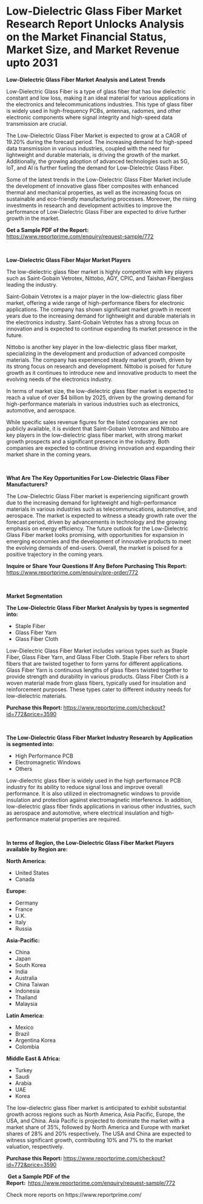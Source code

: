 <p><h1>Low-Dielectric Glass Fiber Market Research Report Unlocks Analysis on the Market Financial Status, Market Size, and Market Revenue upto 2031</h1></p><p><strong>Low-Dielectric Glass Fiber Market Analysis and Latest Trends</strong></p>
<p><p>Low-Dielectric Glass Fiber is a type of glass fiber that has low dielectric constant and low loss, making it an ideal material for various applications in the electronics and telecommunications industries. This type of glass fiber is widely used in high-frequency PCBs, antennas, radomes, and other electronic components where signal integrity and high-speed data transmission are crucial.</p><p>The Low-Dielectric Glass Fiber Market is expected to grow at a CAGR of 19.20% during the forecast period. The increasing demand for high-speed data transmission in various industries, coupled with the need for lightweight and durable materials, is driving the growth of the market. Additionally, the growing adoption of advanced technologies such as 5G, IoT, and AI is further fueling the demand for Low-Dielectric Glass Fiber.</p><p>Some of the latest trends in the Low-Dielectric Glass Fiber Market include the development of innovative glass fiber composites with enhanced thermal and mechanical properties, as well as the increasing focus on sustainable and eco-friendly manufacturing processes. Moreover, the rising investments in research and development activities to improve the performance of Low-Dielectric Glass Fiber are expected to drive further growth in the market.</p></p>
<p><strong>Get a Sample PDF of the Report:&nbsp;</strong> <a href="https://www.reportprime.com/enquiry/request-sample/772">https://www.reportprime.com/enquiry/request-sample/772</a></p>
<p>&nbsp;</p>
<p><strong>Low-Dielectric Glass Fiber Major Market Players</strong></p>
<p><p>The low-dielectric glass fiber market is highly competitive with key players such as Saint-Gobain Vetrotex, Nittobo, AGY, CPIC, and Taishan Fiberglass leading the industry. </p><p>Saint-Gobain Vetrotex is a major player in the low-dielectric glass fiber market, offering a wide range of high-performance fibers for electronic applications. The company has shown significant market growth in recent years due to the increasing demand for lightweight and durable materials in the electronics industry. Saint-Gobain Vetrotex has a strong focus on innovation and is expected to continue expanding its market presence in the future.</p><p>Nittobo is another key player in the low-dielectric glass fiber market, specializing in the development and production of advanced composite materials. The company has experienced steady market growth, driven by its strong focus on research and development. Nittobo is poised for future growth as it continues to introduce new and innovative products to meet the evolving needs of the electronics industry.</p><p>In terms of market size, the low-dielectric glass fiber market is expected to reach a value of over $4 billion by 2025, driven by the growing demand for high-performance materials in various industries such as electronics, automotive, and aerospace. </p><p>While specific sales revenue figures for the listed companies are not publicly available, it is evident that Saint-Gobain Vetrotex and Nittobo are key players in the low-dielectric glass fiber market, with strong market growth prospects and a significant presence in the industry. Both companies are expected to continue driving innovation and expanding their market share in the coming years.</p></p>
<p>&nbsp;</p>
<p><strong>What Are The Key Opportunities For Low-Dielectric Glass Fiber Manufacturers?</strong></p>
<p><p>The Low-Dielectric Glass Fiber market is experiencing significant growth due to the increasing demand for lightweight and high-performance materials in various industries such as telecommunications, automotive, and aerospace. The market is expected to witness a steady growth rate over the forecast period, driven by advancements in technology and the growing emphasis on energy efficiency. The future outlook for the Low-Dielectric Glass Fiber market looks promising, with opportunities for expansion in emerging economies and the development of innovative products to meet the evolving demands of end-users. Overall, the market is poised for a positive trajectory in the coming years.</p></p>
<p><strong>Inquire or Share Your Questions If Any Before Purchasing This Report:</strong> <a href="https://www.reportprime.com/enquiry/pre-order/772">https://www.reportprime.com/enquiry/pre-order/772</a></p>
<p>&nbsp;</p>
<p><strong>Market Segmentation</strong></p>
<p><strong>The Low-Dielectric Glass Fiber Market Analysis by types is segmented into:</strong></p>
<p><ul><li>Staple Fiber</li><li>Glass Fiber Yarn</li><li>Glass Fiber Cloth</li></ul></p>
<p><p>Low-Dielectric Glass Fiber Market includes various types such as Staple Fiber, Glass Fiber Yarn, and Glass Fiber Cloth. Staple Fiber refers to short fibers that are twisted together to form yarns for different applications. Glass Fiber Yarn is continuous lengths of glass fibers twisted together to provide strength and durability in various products. Glass Fiber Cloth is a woven material made from glass fibers, typically used for insulation and reinforcement purposes. These types cater to different industry needs for low-dielectric materials.</p></p>
<p><strong>Purchase this Report:&nbsp;</strong><a href="https://www.reportprime.com/checkout?id=772&price=3590">https://www.reportprime.com/checkout?id=772&price=3590</a></p>
<p>&nbsp;</p>
<p><strong>The Low-Dielectric Glass Fiber Market Industry Research by Application is segmented into:</strong></p>
<p><ul><li>High Performance PCB</li><li>Electromagnetic Windows</li><li>Others</li></ul></p>
<p><p>Low-dielectric glass fiber is widely used in the high performance PCB industry for its ability to reduce signal loss and improve overall performance. It is also utilized in electromagnetic windows to provide insulation and protection against electromagnetic interference. In addition, low-dielectric glass fiber finds applications in various other industries, such as aerospace and automotive, where electrical insulation and high-performance material properties are required.</p></p>
<p>&nbsp;</p>
<p><strong>In terms of Region, the Low-Dielectric Glass Fiber Market Players available by Region are:</strong></p>
<p>
    <p> <strong> North America: </strong>
        <ul>
            <li>United States</li>
            <li>Canada</li>
        </ul>
        </p> 
    <p> <strong> Europe: </strong>
        <ul>
            <li>Germany</li>
            <li>France</li>
            <li>U.K.</li>
            <li>Italy</li>
            <li>Russia</li>
        </ul>
        </p> 
    <p> <strong> Asia-Pacific: </strong>
        <ul>
            <li>China</li>
            <li>Japan</li>
            <li>South Korea</li>
            <li>India</li>
            <li>Australia</li>
            <li>China Taiwan</li>
            <li>Indonesia</li>
            <li>Thailand</li>
            <li>Malaysia</li>
        </ul>
        </p> 
    <p> <strong> Latin America: </strong>
        <ul>
            <li>Mexico</li>
            <li>Brazil</li>
            <li>Argentina Korea</li>
            <li>Colombia</li>
        </ul>
        </p> 
    <p> <strong> Middle East & Africa: </strong>
        <ul>
            <li>Turkey</li>
            <li>Saudi</li>
            <li>Arabia</li>
            <li>UAE</li>
            <li>Korea</li>
        </ul>
    </p>
    </p>
<p><p>The low-dielectric glass fiber market is anticipated to exhibit substantial growth across regions such as North America, Asia Pacific, Europe, the USA, and China. Asia Pacific is projected to dominate the market with a market share of 35%, followed by North America and Europe with market shares of 28% and 20% respectively. The USA and China are expected to witness significant growth, contributing 10% and 7% to the market valuation, respectively.</p></p>
<p><strong>Purchase this Report: </strong><a href="https://www.reportprime.com/checkout?id=772&price=3590">https://www.reportprime.com/checkout?id=772&price=3590</a></p>
<p>&nbsp;<strong>Get a Sample PDF of the Report:&nbsp;&nbsp;</strong><a href="https://www.reportprime.com/enquiry/request-sample/772">https://www.reportprime.com/enquiry/request-sample/772</a></p>
<p><strong></strong></p>
<p>Check more reports on https://www.reportprime.com/</p>